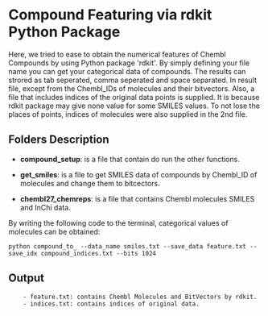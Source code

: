 # Compound Featuring via rdkit Python Package

Here, we tried to ease to obtain the numerical features of Chembl Compounds by using Python package 'rdkit'. By simply defining your file name you can get your categorical data of compounds. The results can strored as tab seperated, comma seperated and space separated.
In result file, except from the Chembl_IDs of molecules and their bitvectors. Also, a file that includes indices of the original data points is supplied. It is because rdkit package may give none value for some SMILES values. To not lose the places of points, indices of molecules were also supplied in the 2nd file. 

## Folders Description

- **compound_setup**: is a file that contain do run the other functions. 

- **get_smiles**: is a file to get SMILES data of compounds by Chembl_ID of molecules and change them to bitcectors.

- **chembl27_chemreps**: is a file that contains Chembl molecules SMILES and InChi data.

By writing the following code to the terminal, categorical values of molecules can be obtained:
```
python compound_to_ --data_name smiles.txt --save_data feature.txt --save_idx compound_indices.txt --bits 1024
```
## Output
```
	- feature.txt: contains Chembl Molecules and BitVectors by rdkit.
	- indices.txt: contains indices of original data.
```